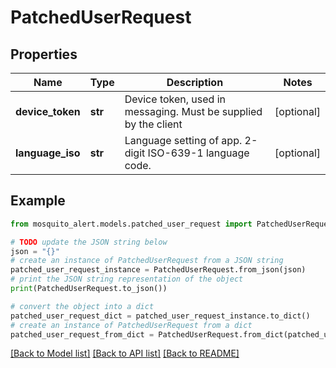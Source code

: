 # PatchedUserRequest


## Properties

Name | Type | Description | Notes
------------ | ------------- | ------------- | -------------
**device_token** | **str** | Device token, used in messaging. Must be supplied by the client | [optional] 
**language_iso** | **str** | Language setting of app. 2-digit ISO-639-1 language code. | [optional] 

## Example

```python
from mosquito_alert.models.patched_user_request import PatchedUserRequest

# TODO update the JSON string below
json = "{}"
# create an instance of PatchedUserRequest from a JSON string
patched_user_request_instance = PatchedUserRequest.from_json(json)
# print the JSON string representation of the object
print(PatchedUserRequest.to_json())

# convert the object into a dict
patched_user_request_dict = patched_user_request_instance.to_dict()
# create an instance of PatchedUserRequest from a dict
patched_user_request_from_dict = PatchedUserRequest.from_dict(patched_user_request_dict)
```
[[Back to Model list]](../README.md#documentation-for-models) [[Back to API list]](../README.md#documentation-for-api-endpoints) [[Back to README]](../README.md)


